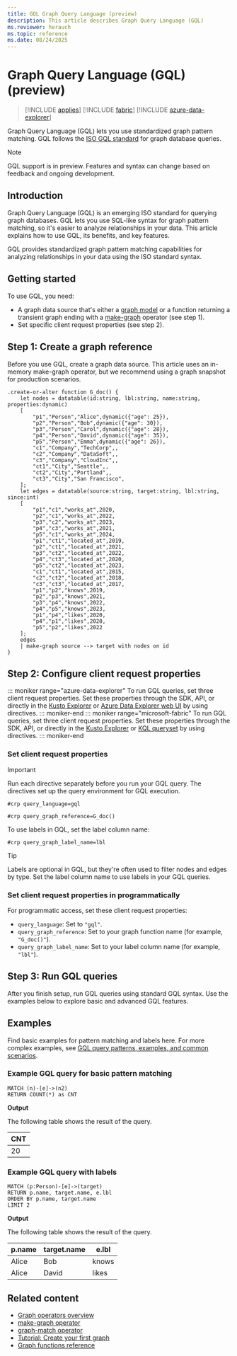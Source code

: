 ```yaml
---
title: GQL Graph Query Language (preview)
description: This article describes Graph Query Language (GQL)
ms.reviewer: herauch
ms.topic: reference
ms.date: 08/24/2025
---
```

# Graph Query Language (GQL) (preview)

> [!INCLUDE [applies](../includes/applies-to-version/applies.md)] [!INCLUDE [fabric](../includes/applies-to-version/fabric.md)] [!INCLUDE [azure-data-explorer](../includes/applies-to-version/azure-data-explorer.md)]

Graph Query Language (GQL) lets you use standardized graph pattern matching. GQL follows the [ISO GQL standard](https://www.iso.org/obp/ui/en/#iso:std:iso-iec:39075:ed-1:v1:en) for graph database queries.

> [!NOTE]
> GQL support is in preview. Features and syntax can change based on feedback and ongoing development.

## Introduction

Graph Query Language (GQL) is an emerging ISO standard for querying graph databases. GQL lets you use SQL-like syntax for graph pattern matching, so it's easier to analyze relationships in your data. This article explains how to use GQL, its benefits, and key features.

GQL provides standardized graph pattern matching capabilities for analyzing relationships in your data using the ISO standard syntax.

## Getting started

To use GQL, you need:

- A graph data source that's either a [graph model](graph-operators.md) or a function returning a transient graph ending with a [make-graph](make-graph-operator.md) operator (see step 1).
- Set specific client request properties (see step 2).

## Step 1: Create a graph reference

Before you use GQL, create a graph data source. This article uses an in-memory make-graph operator, but we recommend using a graph snapshot for production scenarios.

<!-- csl -->
```gql
.create-or-alter function G_doc() {
    let nodes = datatable(id:string, lbl:string, name:string, properties:dynamic)
    [
        "p1","Person","Alice",dynamic({"age": 25}),
        "p2","Person","Bob",dynamic({"age": 30}),
        "p3","Person","Carol",dynamic({"age": 28}),
        "p4","Person","David",dynamic({"age": 35}),
        "p5","Person","Emma",dynamic({"age": 26}),
        "c1","Company","TechCorp",,
        "c2","Company","DataSoft",,
        "c3","Company","CloudInc",,
        "ct1","City","Seattle",,
        "ct2","City","Portland",,
        "ct3","City","San Francisco",
    ];
    let edges = datatable(source:string, target:string, lbl:string, since:int)
    [
        "p1","c1","works_at",2020,
        "p2","c1","works_at",2022,
        "p3","c2","works_at",2023,
        "p4","c3","works_at",2021,
        "p5","c1","works_at",2024,
        "p1","ct1","located_at",2019,
        "p2","ct1","located_at",2021,
        "p3","ct2","located_at",2022,
        "p4","ct3","located_at",2020,
        "p5","ct2","located_at",2023,
        "c1","ct1","located_at",2015,
        "c2","ct2","located_at",2018,
        "c3","ct3","located_at",2017,
        "p1","p2","knows",2019,
        "p2","p3","knows",2021,
        "p3","p4","knows",2022,
        "p4","p5","knows",2023,
        "p1","p4","likes",2020,
        "p4","p1","likes",2020,
        "p5","p2","likes",2022
    ];
    edges
    | make-graph source --> target with nodes on id
}
```

## Step 2: Configure client request properties

::: moniker range="azure-data-explorer"
To run GQL queries, set three client request properties. Set these properties through the SDK, API, or directly in the [Kusto Explorer](../tools/kusto-explorer.md) or [Azure Data Explorer web  UI](/azure/data-explorer/web-ui-query-overview) by using directives.
::: moniker-end
::: moniker range="microsoft-fabric"
To run GQL queries, set three client request properties. Set these properties through the SDK, API, or directly in the [Kusto Explorer](../tools/kusto-explorer.md) or [KQL queryset](/fabric/real-time-intelligence/kusto-query-set) by using directives.
::: moniker-end

### Set client request properties

> [!IMPORTANT]
> Run each directive separately before you run your GQL query. The directives set up the query environment for GQL execution.

<!-- csl -->
```kql
#crp query_language=gql
```

<!-- csl -->
```kql
#crp query_graph_reference=G_doc()
```

To use labels in GQL, set the label column name:

<!-- csl -->
```kql
#crp query_graph_label_name=lbl
```

> [!TIP]
> Labels are optional in GQL, but they're often used to filter nodes and edges by type. Set the label column name to use labels in your GQL queries.

### Set client request properties in programmatically

For programmatic access, set these client request properties:

- `query_language`: Set to `"gql"`.
- `query_graph_reference`: Set to your graph function name (for example, `"G_doc()"`).
- `query_graph_label_name`: Set to your label column name (for example, `"lbl"`).

## Step 3: Run GQL queries

After you finish setup, run GQL queries using standard GQL syntax. Use the examples below to explore basic and advanced GQL features.

## Examples

Find basic examples for pattern matching and labels here. For more complex examples, see [GQL query patterns, examples, and common scenarios](graph-query-language-use-cases.md).

### Example GQL query for basic pattern matching
<!-- csl -->
```gql
MATCH (n)-[e]->(n2)
RETURN COUNT(*) as CNT
```

**Output**

The following table shows the result of the query.

| CNT |
|-----|
| 20  |

### Example GQL query with labels

<!-- csl -->
```gql
MATCH (p:Person)-[e]->(target)
RETURN p.name, target.name, e.lbl
ORDER BY p.name, target.name
LIMIT 2
```

**Output**

The following table shows the result of the query.

| p.name | target.name | e.lbl |
|--------|-------------|-------|
| Alice  | Bob         | knows |
| Alice  | David       | likes |

## Related content

* [Graph operators overview](graph-operators.md)
* [make-graph operator](make-graph-operator.md)
* [graph-match operator](graph-match-operator.md)
* [Tutorial: Create your first graph](tutorials/your-first-graph.md)
* [Graph functions reference](graph-function.md)
